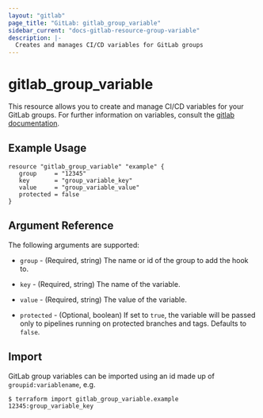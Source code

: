 ```yaml
---
layout: "gitlab"
page_title: "GitLab: gitlab_group_variable"
sidebar_current: "docs-gitlab-resource-group-variable"
description: |-
  Creates and manages CI/CD variables for GitLab groups
---
```


# gitlab\_group\_variable

This resource allows you to create and manage CI/CD variables for your GitLab groups.
For further information on variables, consult the [gitlab
documentation](https://docs.gitlab.com/ce/ci/variables/README.html#variables).


## Example Usage

```hcl
resource "gitlab_group_variable" "example" {
   group     = "12345"
   key       = "group_variable_key"
   value     = "group_variable_value"
   protected = false
}
```

## Argument Reference

The following arguments are supported:

* `group` - (Required, string) The name or id of the group to add the hook to.

* `key` - (Required, string) The name of the variable.

* `value` - (Required, string) The value of the variable.

* `protected` - (Optional, boolean) If set to `true`, the variable will be passed only to pipelines running on protected branches and tags. Defaults to `false`.

## Import

GitLab group variables can be imported using an id made up of `groupid:variablename`, e.g.

```
$ terraform import gitlab_group_variable.example 12345:group_variable_key
```
